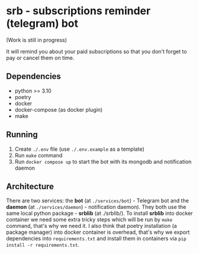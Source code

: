 # srb - subscriptions reminder (telegram) bot
(Work is still in progress)

It will remind you about your paid subscriptions so that you don't forget to pay or cancel them on time.

## Dependencies
* python >= 3.10
* poetry
* docker
* docker-compose (as docker plugin)
* make

## Running
1. Create `./.env` file (use `./.env.example` as a template)
2. Run `make` command
3. Run `docker compose up` to start the bot with its mongodb and notification daemon

## Architecture
There are two services: the **bot** (at `./services/bot`) - Telegram bot and the **daemon** (at `./services/daemon`) - notification daemon).
They both use the same local python package - **srblib** (at ./srblib/). To install **srblib** into docker container
we need some extra tricky steps which will be run by `make` command, that's why we need it. I also think that poetry installation 
(a package manager) into docker container is overhead, that's why we export dependencies into `requirements.txt` and install them
in containers via `pip install -r requirements.txt`. 


